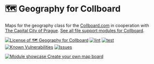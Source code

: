 # 🗺️ Geography for Collboard

Maps for the geography class for the [Collboard.com](https://collboard.com/) in cooperation with [The Capital City of Prague](https://www.prague.eu/).
[See all file support modules for Collboard](https://github.com/topics/collboard-file-support).


<!--Badges-->
<!--⚠️WARNING: This section was generated by https://github.com/hejny/batch-project-editor/blob/main/src/workflows/800-badges/badges.ts so every manual change will be overwritten.-->


[![License of 🗺️ Geography for Collboard](https://img.shields.io/github/license/collboard/map.svg?style=flat)](https://github.com/collboard/map/blob/main/LICENSE)
[![lint](https://github.com/collboard/map/actions/workflows/lint.yml/badge.svg)](https://github.com/collboard/map/actions/workflows/lint.yml)
[![test](https://github.com/collboard/map/actions/workflows/test.yml/badge.svg)](https://github.com/collboard/map/actions/workflows/test.yml)
[![Known Vulnerabilities](https://snyk.io/test/github/collboard/map/badge.svg)](https://snyk.io/test/github/collboard/map)
[![Issues](https://img.shields.io/github/issues/collboard/map.svg?style=flat)](https://github.com/collboard/map/issues)

<!--/Badges-->

[![Module showcase](./assets/screenshots/map.png) Create your own map board](https://collboard.com/new?redirect=1&modulesOn=@collboard/map,@collboard/map-controls,@collboard/map-country)

<!-- TODO: Add Prague logo-->



<!--
TODO: !!! Add partners like Prague, Operátor ICT, OSM, Libraries, Wikipedia, etc.
-->
